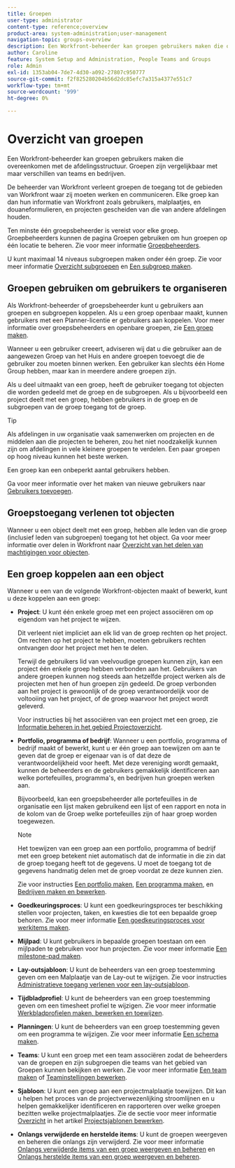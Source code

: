 ```yaml
---
title: Groepen
user-type: administrator
content-type: reference;overview
product-area: system-administration;user-management
navigation-topic: groups-overview
description: Een Workfront-beheerder kan groepen gebruikers maken die overeenkomen met de afdelingsstructuur. Groepen zijn vergelijkbaar met maar verschillen van teams en bedrijven. De beheerder van Workfront verleent groepen de toegang tot de gebieden van Workfront waar zij moeten werken en communiceren. Elke groep kan dan hun informatie van Workfront zoals gebruikers, malplaatjes, en douaneformulieren, en projecten gescheiden van die van andere afdelingen houden. Ten minste één groepsbeheerder is vereist voor elke groep. Groepbeheerders kunnen de pagina Groepen gebruiken om hun groepen op één locatie te beheren. U kunt maximaal 14 niveaus subgroepen maken onder één groep.
author: Caroline
feature: System Setup and Administration, People Teams and Groups
role: Admin
exl-id: 1353ab04-7de7-4d30-a092-27807c950777
source-git-commit: f2f825280204b56d2dc85efc7a315a4377e551c7
workflow-type: tm+mt
source-wordcount: '999'
ht-degree: 0%

---
```


# Overzicht van groepen

Een Workfront-beheerder kan groepen gebruikers maken die overeenkomen met de afdelingsstructuur. Groepen zijn vergelijkbaar met maar verschillen van teams en bedrijven.

De beheerder van Workfront verleent groepen de toegang tot de gebieden van Workfront waar zij moeten werken en communiceren. Elke groep kan dan hun informatie van Workfront zoals gebruikers, malplaatjes, en douaneformulieren, en projecten gescheiden van die van andere afdelingen houden.

Ten minste één groepsbeheerder is vereist voor elke groep. Groepbeheerders kunnen de pagina Groepen gebruiken om hun groepen op één locatie te beheren. Zie voor meer informatie [Groepbeheerders](../../../administration-and-setup/manage-groups/group-roles/group-administrators.md).

U kunt maximaal 14 niveaus subgroepen maken onder één groep. Zie voor meer informatie [Overzicht subgroepen](../../../administration-and-setup/manage-groups/groups-overview/subgroups.md) en [Een subgroep maken](../../../administration-and-setup/manage-groups/create-and-manage-subgroups/create-a-subgroup.md).

## Groepen gebruiken om gebruikers te organiseren

Als Workfront-beheerder of groepsbeheerder kunt u gebruikers aan groepen en subgroepen koppelen. Als u een groep openbaar maakt, kunnen gebruikers met een Planner-licentie er gebruikers aan koppelen. Voor meer informatie over groepsbeheerders en openbare groepen, zie [Een groep maken](../../../administration-and-setup/manage-groups/create-and-manage-groups/create-a-group.md).

Wanneer u een gebruiker creeert, adviseren wij dat u die gebruiker aan de aangewezen Groep van het Huis en andere groepen toevoegt die de gebruiker zou moeten binnen werken. Een gebruiker kan slechts één Home Group hebben, maar kan in meerdere andere groepen zijn.

Als u deel uitmaakt van een groep, heeft de gebruiker toegang tot objecten die worden gedeeld met de groep en de subgroepen. Als u bijvoorbeeld een project deelt met een groep, hebben gebruikers in de groep en de subgroepen van de groep toegang tot de groep.

>[!TIP]
>
>Als afdelingen in uw organisatie vaak samenwerken om projecten en de middelen aan die projecten te beheren, zou het niet noodzakelijk kunnen zijn om afdelingen in vele kleinere groepen te verdelen. Een paar groepen op hoog niveau kunnen het beste werken.

Een groep kan een onbeperkt aantal gebruikers hebben.

Ga voor meer informatie over het maken van nieuwe gebruikers naar [Gebruikers toevoegen](../../../administration-and-setup/add-users/add-users.md).

## Groepstoegang verlenen tot objecten

Wanneer u een object deelt met een groep, hebben alle leden van die groep (inclusief leden van subgroepen) toegang tot het object. Ga voor meer informatie over delen in Workfront naar [Overzicht van het delen van machtigingen voor objecten](../../../workfront-basics/grant-and-request-access-to-objects/sharing-permissions-on-objects-overview.md).

## Een groep koppelen aan een object

Wanneer u een van de volgende Workfront-objecten maakt of bewerkt, kunt u deze koppelen aan een groep:

* **Project**: U kunt één enkele groep met een project associëren om op eigendom van het project te wijzen.

   Dit verleent niet impliciet aan elk lid van de groep rechten op het project. Om rechten op het project te hebben, moeten gebruikers rechten ontvangen door het project met hen te delen.

   Terwijl de gebruikers lid van veelvoudige groepen kunnen zijn, kan een project één enkele groep hebben verbonden aan het. Gebruikers van andere groepen kunnen nog steeds aan hetzelfde project werken als de projecten met hen of hun groepen zijn gedeeld. De groep verbonden aan het project is gewoonlijk of de groep verantwoordelijk voor de voltooiing van het project, of de groep waarvoor het project wordt geleverd.

   Voor instructies bij het associëren van een project met een groep, zie [Informatie beheren in het gebied Projectoverzicht](../../../manage-work/projects/manage-projects/understand-project-overview-area.md).

* **Portfolio, programma of bedrijf**: Wanneer u een portfolio, programma of bedrijf maakt of bewerkt, kunt u er één groep aan toewijzen om aan te geven dat de groep er eigenaar van is of dat deze de verantwoordelijkheid voor heeft. Met deze vereniging wordt gemaakt, kunnen de beheerders en de gebruikers gemakkelijk identificeren aan welke portefeuilles, programma&#39;s, en bedrijven hun groepen werken aan.

   Bijvoorbeeld, kan een groepsbeheerder alle portefeuilles in de organisatie een lijst maken gebruikend een lijst of een rapport en nota in de kolom van de Groep welke portefeuilles zijn of haar groep worden toegewezen.

   >[!NOTE]
   >
   >Het toewijzen van een groep aan een portfolio, programma of bedrijf met een groep betekent niet automatisch dat de informatie in die zin dat de groep toegang heeft tot de gegevens. U moet de toegang tot de gegevens handmatig delen met de groep voordat ze deze kunnen zien.

   Zie voor instructies [Een portfolio maken](../../../manage-work/portfolios/create-and-manage-portfolios/create-portfolios.md), [Een programma maken](../../../manage-work/portfolios/create-and-manage-programs/create-program.md), en [Bedrijven maken en bewerken](../../../administration-and-setup/set-up-workfront/organizational-setup/create-and-edit-companies.md).

* **Goedkeuringsproces**: U kunt een goedkeuringsproces ter beschikking stellen voor projecten, taken, en kwesties die tot een bepaalde groep behoren. Zie voor meer informatie [Een goedkeuringsproces voor werkitems maken](../../../administration-and-setup/customize-workfront/configure-approval-milestone-processes/create-approval-processes.md).
* **Mijlpad**: U kunt gebruikers in bepaalde groepen toestaan om een mijlpaden te gebruiken voor hun projecten. Zie voor meer informatie [Een milestone-pad maken](../../../administration-and-setup/customize-workfront/configure-approval-milestone-processes/create-milestone-path.md).
* **Lay-outsjabloon**: U kunt de beheerders van een groep toestemming geven om een Malplaatje van de Lay-out te wijzigen. Zie voor instructies [Administratieve toegang verlenen voor een lay-outsjabloon](../../../administration-and-setup/customize-workfront/use-layout-templates/grant-admin-access-layout-template.md).

* **Tijdbladprofiel**: U kunt de beheerders van een groep toestemming geven om een timesheet profiel te wijzigen. Zie voor meer informatie [Werkbladprofielen maken, bewerken en toewijzen](../../../timesheets/create-and-manage-timesheets/create-timesheet-profiles.md).

* **Planningen**: U kunt de beheerders van een groep toestemming geven om een programma te wijzigen. Zie voor meer informatie [Een schema maken](../../../administration-and-setup/set-up-workfront/configure-timesheets-schedules/create-schedules.md).
* **Teams**: U kunt een groep met een team associëren zodat de beheerders van de groepen en zijn subgroepen die teams van het gebied van Groepen kunnen bekijken en werken. Zie voor meer informatie [Een team maken](../../../people-teams-and-groups/create-and-manage-teams/create-a-team.md) of [Teaminstellingen bewerken](../../../people-teams-and-groups/create-and-manage-teams/edit-team-settings.md).
* **Sjabloon**: U kunt een groep aan een projectmalplaatje toewijzen. Dit kan u helpen het proces van de projectverwezenlijking stroomlijnen en u helpen gemakkelijker identificeren en rapporteren over welke groepen bezitten welke projectmalplaatjes. Zie de sectie voor meer informatie [Overzicht](../../../manage-work/projects/create-and-manage-templates/edit-templates.md#overview) in het artikel [Projectsjablonen bewerken](../../../manage-work/projects/create-and-manage-templates/edit-templates.md).

* **Onlangs verwijderde en herstelde items**: U kunt de groepen weergeven en beheren die onlangs zijn verwijderd. Zie voor meer informatie [Onlangs verwijderde items van een groep weergeven en beheren](../../../administration-and-setup/manage-groups/work-with-group-objects/view-manage-groups-recently-deleted-objects.md) en [Onlangs herstelde items van een groep weergeven en beheren](../../../administration-and-setup/manage-groups/work-with-group-objects/view-manage-groups-recently-restored-objects.md).
